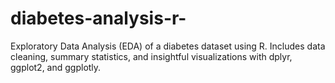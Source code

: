 # diabetes-analysis-r-
Exploratory Data Analysis (EDA) of a diabetes dataset using R. Includes data cleaning, summary statistics, and insightful visualizations with dplyr, ggplot2, and ggplotly.
